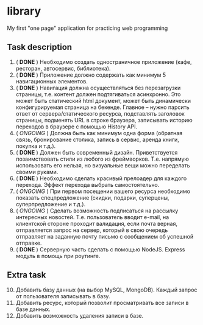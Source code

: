 # library
My first "one page" application for practicing web programming

## Task description

1.	( **DONE** ) Необходимо создать одностраничное приложение (кафе, ресторан, автосервис, библиотека).
2.	( **DONE** ) Приложение должно содержать как минимум 5 навигационных элементов.
3.	( **DONE** ) Навигация должна осуществляться без перезагрузки страницы, т.е. контент должен подтягиваться асинхронно. Это может быть статический html документ, может быть динамически конфигурируемая страница на бекенде. Главное – нужно парсить ответ от сервера/статического ресурса, подставлять заголовок страницы, подменять URL в строке браузера, записывать историю переходов в браузере с помощью History API.
4.	( _ONGOING_ ) Должна быть как минимум одна форма (обратная связь, бронирование столика, запись в сервис, аренда книги, покупка и т.д.).
5.	( **DONE** ) Должен быть современный дизайн. Приветствуется позаимствовать стили из любого из фреймворков. Т.е. напрямую использовать его нельзя, но визуальные вещи можно переделать своими руками.
6.	( **DONE** ) Необходимо сделать красивый прелоадер для каждого перехода. Эффект перехода выбрать самостоятельно.
7.	( _ONGOING_ ) При первом посещении вашего ресурса необходимо показать спецпредложение (скидки, подарки, суперцены, суперпредложение и т.д.).
8.	( _ONGOING_ ) Сделать возможность подписаться на рассылку интересных новостей. Т.е. пользователь вводит e-mail, на клиентской стороне проходит валидация, если почта верная, отправляется запрос на сервер, который в свою очередь отправляет на заданную почту письмо с сообщением об успешной отправке.
9.	( **DONE** ) Серверную часть сделать с помощью NodeJS. Express модуль в помощь при роутинге.

## Extra task
10. Добавить базу данных (на выбор MySQL, MongoDB). Каждый запрос от пользователя записывать в базу.
11. Добавить ресурс, который позволит просматривать все записи в базе данных.
12. Добавить возможность удаления записи в базе.
